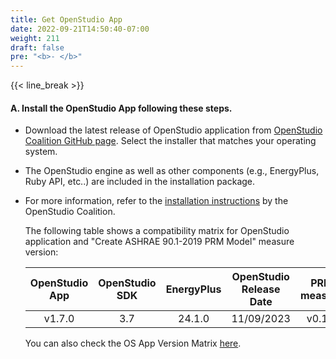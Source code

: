 ```yaml
---
title: Get OpenStudio App
date: 2022-09-21T14:50:40-07:00
weight: 211
draft: false
pre: "<b>- </b>"
---
```


{{< line_break >}}

#### A. Install the OpenStudio App following these steps.

- Download the latest release of OpenStudio application from [OpenStudio Coalition GitHub page](https://github.com/openstudiocoalition/OpenStudioApplication/releases). Select the installer that matches your operating system.
- The OpenStudio engine as well as other components (e.g., EnergyPlus, Ruby API, etc..) are included in the installation package.
- For more information, refer to the [installation instructions](https://openstudiocoalition.org/getting_started/getting_started/) by the OpenStudio Coalition.

  The following table shows a compatibility matrix for OpenStudio application and "Create ASHRAE 90.1-2019 PRM Model" measure version:

  | OpenStudio App | OpenStudio SDK | EnergyPlus | OpenStudio Release Date | PRM measure |
  | :------------: | :------------: | :--------: | :---------------------: | :---------: |
  |     v1.7.0     |      3.7       |   24.1.0   |       11/09/2023        |   v0.1.0    |

  You can also check the OS App Version Matrix [here](https://github.com/openstudiocoalition/OpenStudioApplication/wiki/OpenStudio-Application-Version-Compatibility-Matrix).
